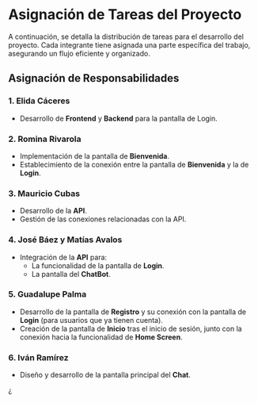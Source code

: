 # Asignación de Tareas del Proyecto

A continuación, se detalla la distribución de tareas para el desarrollo del proyecto. Cada integrante tiene asignada una parte específica del trabajo, asegurando un flujo eficiente y organizado.

## Asignación de Responsabilidades

### 1. **Elida Cáceres**
   - Desarrollo de **Frontend** y **Backend** para la pantalla de Login.

### 2. **Romina Rivarola**
   - Implementación de la pantalla de **Bienvenida**.
   - Establecimiento de la conexión entre la pantalla de **Bienvenida** y la de **Login**.

### 3. **Mauricio Cubas**
   - Desarrollo de la **API**.
   - Gestión de las conexiones relacionadas con la API.

### 4. **José Báez y Matías Avalos**
   - Integración de la **API** para:
     - La funcionalidad de la pantalla de **Login**.
     - La pantalla del **ChatBot**.

### 5. **Guadalupe Palma**
   - Desarrollo de la pantalla de **Registro** y su conexión con la pantalla de **Login** (para usuarios que ya tienen cuenta).
   - Creación de la pantalla de **Inicio** tras el inicio de sesión, junto con la conexión hacia la funcionalidad de **Home Screen**.

### 6. **Iván Ramírez**
   - Diseño y desarrollo de la pantalla principal del **Chat**.

¿
